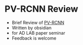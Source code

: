 # PV-RCNN Review

- Brief Review of [PV-RCNN](https://arxiv.org/abs/1912.13192)
- Written by obsidian
- for AD LAB paper seminar
- Feedback is welcome
